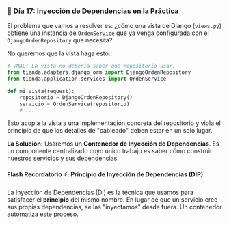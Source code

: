 ### 🧠 Día 17: Inyección de Dependencias en la Práctica

El problema que vamos a resolver es: ¿cómo una vista de Django (`views.py`) obtiene una instancia de `OrdenService` que ya venga configurada con el `DjangoOrdenRepository` que necesita?

No queremos que la vista haga esto:

```python
# ¡MAL! La vista no debería saber qué repositorio usar.
from tienda.adapters.django_orm import DjangoOrdenRepository
from tienda.application.services import OrdenService

def mi_vista(request):
    repositorio = DjangoOrdenRepository()
    servicio = OrdenService(repositorio)
    # ...
```

Esto acopla la vista a una implementación concreta del repositorio y viola el principio de que los detalles de "cableado" deben estar en un solo lugar.

**La Solución:** Usaremos un **Contenedor de Inyección de Dependencias**. Es un componente centralizado cuyo único trabajo es saber cómo construir nuestros servicios y sus dependencias.

#### Flash Recordatorio ⚡️: Principio de Inyección de Dependencias (DIP)

La Inyección de Dependencias (DI) es la técnica que usamos para satisfacer el **principio** del mismo nombre. En lugar de que un servicio cree sus propias dependencias, se las "inyectamos" desde fuera. Un contenedor automatiza este proceso.